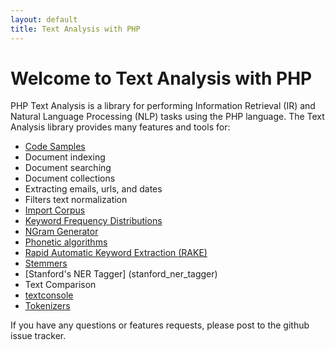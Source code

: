 ```yaml
---
layout: default
title: Text Analysis with PHP
---
```


# Welcome to Text Analysis with PHP

PHP Text Analysis is a library for performing Information Retrieval (IR) and Natural Language Processing (NLP) tasks using the PHP language. 
The Text Analysis library provides many features and tools for:


 * [Code Samples](examples/) 
 * Document indexing
 * Document searching
 * Document collections
 * Extracting emails, urls, and dates
 * Filters text normalization
 * [Import Corpus](import_corpus)
 * [Keyword Frequency Distributions](freq_dist)
 * [NGram Generator](ngram)
 * [Phonetic algorithms](phonetic_algorithms)
 * [Rapid Automatic Keyword Extraction (RAKE)](rake)
 * [Stemmers](stemmers)
 * [Stanford's NER Tagger] (stanford_ner_tagger)
 * Text Comparison
 * [textconsole](textconsole)
 * [Tokenizers](tokenizers)


If you have any questions or features requests, please post to the github issue tracker. 




